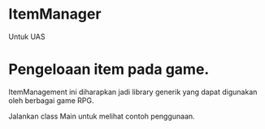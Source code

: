 # ItemManager
Untuk UAS

Pengeloaan item pada game.
==========================

ItemManagement ini diharapkan jadi library generik yang dapat digunakan
oleh berbagai game RPG.

Jalankan class Main untuk melihat contoh penggunaan.
